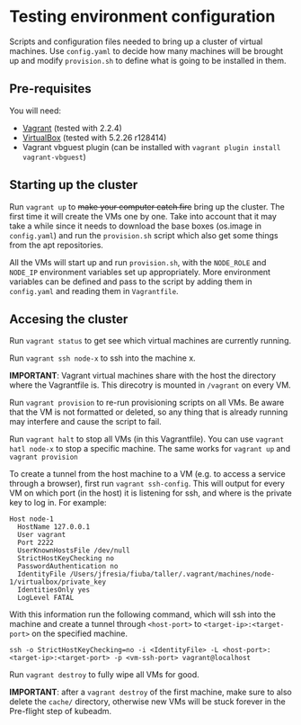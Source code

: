 # Testing environment configuration

Scripts and configuration files needed to bring up a cluster of virtual
machines. Use `config.yaml` to decide how many machines will be brought up and
modify `provision.sh` to define what is going to be installed in them.

## Pre-requisites

You will need:
- [Vagrant](https://www.vagrantup.com/downloads.html) (tested with 2.2.4)
- [VirtualBox](https://www.virtualbox.org/wiki/Downloads) (tested with 5.2.26 r128414)
- Vagrant vbguest plugin (can be installed with `vagrant plugin install vagrant-vbguest`)

## Starting up the cluster

Run `vagrant up` to ~~make your computer catch fire~~ bring up the cluster. The first time it will create the VMs
one by one. Take into account that it may take a while since it needs to
download the base boxes (os.image in `config.yaml`) and run the `provision.sh`
script which also get some things from the apt repositories.

All the VMs will start up and run `provision.sh`, with the `NODE_ROLE` and
`NODE_IP` environment variables set up appropriately. More environment variables
can be defined and pass to the script by adding them in `config.yaml` and
reading them in `Vagrantfile`.

## Accesing the cluster

Run `vagrant status` to get see which virtual machines are currently running.

Run `vagrant ssh node-x` to ssh into the machine x.

**IMPORTANT**: Vagrant virtual machines share with the host the directory where the Vagrantfile is. This direcotry is mounted in `/vagrant` on every VM.

Run `vagrant provision` to re-run provisioning scripts on all VMs. Be aware that
the VM is not formatted or deleted, so any thing that is already running may
interfere and cause the script to fail.

Run `vagrant halt` to stop all VMs (in this Vagrantfile). You can use `vagrant
hatl node-x` to stop a specific machine. The same works for `vagrant up` and
`vagrant provision`

To create a tunnel from the host machine to a VM (e.g. to access a service
through a browser), first run `vagrant ssh-config`. This will output for every
VM on which port (in the host) it is listening for ssh, and where is the private
key to log in. For example:

```
Host node-1
  HostName 127.0.0.1
  User vagrant
  Port 2222
  UserKnownHostsFile /dev/null
  StrictHostKeyChecking no
  PasswordAuthentication no
  IdentityFile /Users/jfresia/fiuba/taller/.vagrant/machines/node-1/virtualbox/private_key
  IdentitiesOnly yes
  LogLevel FATAL
```

With this information run the following command, which will ssh into the machine
and create a tunnel through `<host-port>` to `<target-ip>:<target-port>` on the
specified machine.

```
ssh -o StrictHostKeyChecking=no -i <IdentityFile> -L <host-port>:<target-ip>:<target-port> -p <vm-ssh-port> vagrant@localhost
```

Run `vagrant destroy` to fully wipe all VMs for good.

**IMPORTANT**: after a `vagrant destroy` of the first machine, make sure to also delete the `cache/` directory, otherwise new VMs will be stuck forever in the Pre-flight step of kubeadm.


